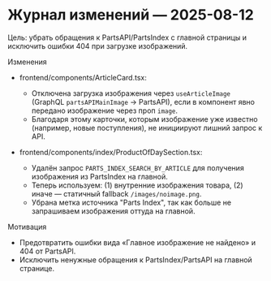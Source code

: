 # Журнал изменений — 2025-08-12

Цель: убрать обращения к PartsAPI/PartsIndex с главной страницы и исключить ошибки 404 при загрузке изображений.

Изменения

- frontend/components/ArticleCard.tsx:

  - Отключена загрузка изображения через `useArticleImage` (GraphQL `partsAPIMainImage` → PartsAPI), если в компонент явно передано изображение через проп `image`.
  - Благодаря этому карточки, которым изображение уже известно (например, новые поступления), не инициируют лишний запрос к API.

- frontend/components/index/ProductOfDaySection.tsx:
  - Удалён запрос `PARTS_INDEX_SEARCH_BY_ARTICLE` для получения изображения из PartsIndex на главной.
  - Теперь используем: (1) внутренние изображения товара, (2) иначе — статичный fallback `/images/noimage.png`.
  - Убрана метка источника "Parts Index", так как больше не запрашиваем изображения оттуда на главной.

Мотивация

- Предотвратить ошибки вида «Главное изображение не найдено» и 404 от PartsAPI.
- Исключить ненужные обращения к PartsIndex/PartsAPI на главной странице.
